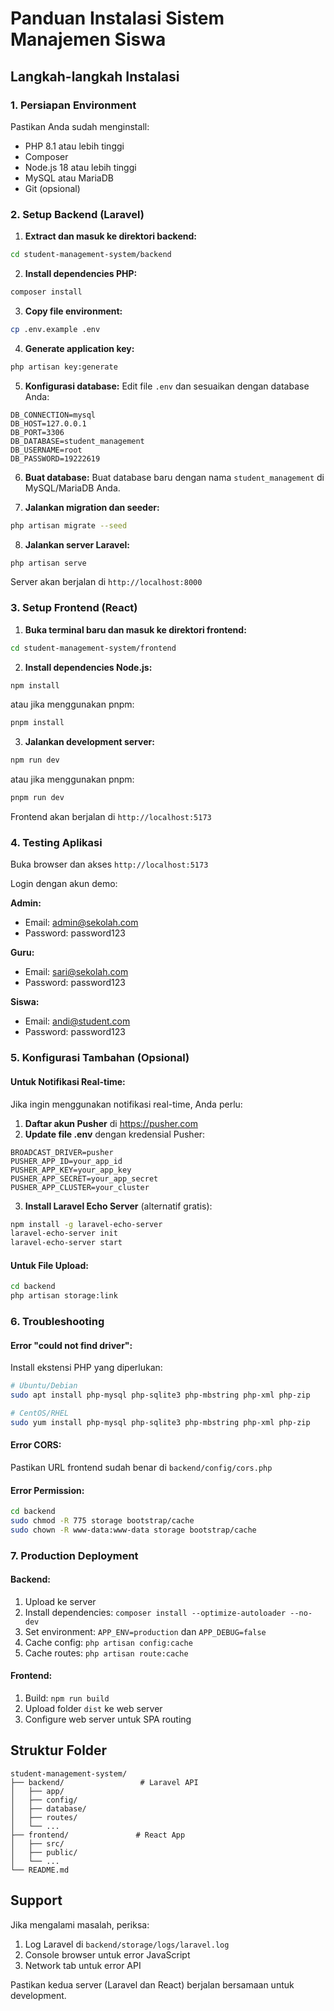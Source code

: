 # Panduan Instalasi Sistem Manajemen Siswa

## Langkah-langkah Instalasi

### 1. Persiapan Environment

Pastikan Anda sudah menginstall:
- PHP 8.1 atau lebih tinggi
- Composer
- Node.js 18 atau lebih tinggi
- MySQL atau MariaDB
- Git (opsional)

### 2. Setup Backend (Laravel)

1. **Extract dan masuk ke direktori backend:**
```bash
cd student-management-system/backend
```

2. **Install dependencies PHP:**
```bash
composer install
```

3. **Copy file environment:**
```bash
cp .env.example .env
```

4. **Generate application key:**
```bash
php artisan key:generate
```

5. **Konfigurasi database:**
Edit file `.env` dan sesuaikan dengan database Anda:
```env
DB_CONNECTION=mysql
DB_HOST=127.0.0.1
DB_PORT=3306
DB_DATABASE=student_management
DB_USERNAME=root
DB_PASSWORD=19222619
```

6. **Buat database:**
Buat database baru dengan nama `student_management` di MySQL/MariaDB Anda.

7. **Jalankan migration dan seeder:**
```bash
php artisan migrate --seed
```

8. **Jalankan server Laravel:**
```bash
php artisan serve
```

Server akan berjalan di `http://localhost:8000`

### 3. Setup Frontend (React)

1. **Buka terminal baru dan masuk ke direktori frontend:**
```bash
cd student-management-system/frontend
```

2. **Install dependencies Node.js:**
```bash
npm install
```
atau jika menggunakan pnpm:
```bash
pnpm install
```

3. **Jalankan development server:**
```bash
npm run dev
```
atau jika menggunakan pnpm:
```bash
pnpm run dev
```

Frontend akan berjalan di `http://localhost:5173`

### 4. Testing Aplikasi

Buka browser dan akses `http://localhost:5173`

Login dengan akun demo:

**Admin:**
- Email: admin@sekolah.com
- Password: password123

**Guru:**
- Email: sari@sekolah.com
- Password: password123

**Siswa:**
- Email: andi@student.com
- Password: password123

### 5. Konfigurasi Tambahan (Opsional)

#### Untuk Notifikasi Real-time:
Jika ingin menggunakan notifikasi real-time, Anda perlu:

1. **Daftar akun Pusher** di https://pusher.com
2. **Update file .env** dengan kredensial Pusher:
```env
BROADCAST_DRIVER=pusher
PUSHER_APP_ID=your_app_id
PUSHER_APP_KEY=your_app_key
PUSHER_APP_SECRET=your_app_secret
PUSHER_APP_CLUSTER=your_cluster
```

3. **Install Laravel Echo Server** (alternatif gratis):
```bash
npm install -g laravel-echo-server
laravel-echo-server init
laravel-echo-server start
```

#### Untuk File Upload:
```bash
cd backend
php artisan storage:link
```

### 6. Troubleshooting

#### Error "could not find driver":
Install ekstensi PHP yang diperlukan:
```bash
# Ubuntu/Debian
sudo apt install php-mysql php-sqlite3 php-mbstring php-xml php-zip

# CentOS/RHEL
sudo yum install php-mysql php-sqlite3 php-mbstring php-xml php-zip
```

#### Error CORS:
Pastikan URL frontend sudah benar di `backend/config/cors.php`

#### Error Permission:
```bash
cd backend
sudo chmod -R 775 storage bootstrap/cache
sudo chown -R www-data:www-data storage bootstrap/cache
```

### 7. Production Deployment

#### Backend:
1. Upload ke server
2. Install dependencies: `composer install --optimize-autoloader --no-dev`
3. Set environment: `APP_ENV=production` dan `APP_DEBUG=false`
4. Cache config: `php artisan config:cache`
5. Cache routes: `php artisan route:cache`

#### Frontend:
1. Build: `npm run build`
2. Upload folder `dist` ke web server
3. Configure web server untuk SPA routing

## Struktur Folder

```
student-management-system/
├── backend/                 # Laravel API
│   ├── app/
│   ├── config/
│   ├── database/
│   ├── routes/
│   └── ...
├── frontend/               # React App
│   ├── src/
│   ├── public/
│   └── ...
└── README.md
```

## Support

Jika mengalami masalah, periksa:
1. Log Laravel di `backend/storage/logs/laravel.log`
2. Console browser untuk error JavaScript
3. Network tab untuk error API

Pastikan kedua server (Laravel dan React) berjalan bersamaan untuk development.

